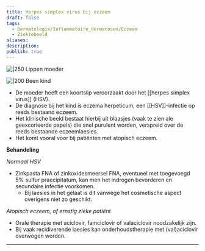 ```yaml
---
title: Herpes simplex virus bij eczeem
draft: false
tags:
  - Dermatologie/Inflammatoire_dermatosen/Eczeem
  - Ziektebeeld
aliases: 
description: 
publish: true
---
```




![|250](https://i.imgur.com/dprQkc1.png)
Lippen moeder

![|200](https://i.imgur.com/fOAFbK1.png)
Been kind

- De moeder heeft een koortslip veroorzaakt door het [[herpes simplex virus]] (HSV).
- De diagnose bij het kind is eczema herpeticum, een [[HSV]]-infectie op reeds bestaand eczeem.
- Het klinische beeld bestaat hierbij uit blaasjes (vaak te zien ale geexcorieerde papels) die snel purulent worden, verspreid over de reeds bestaande eczeemlaesies.
- Het komt vooral voor bij patiënten met atopisch eczeem.

**Behandeling**

*Normaal HSV*

- Zinkpasta FNA of zinkoxidesmeersel FNA, eventueel met toegevoegd 5% sulfur praecipitatum, kan men het indrogen bevorderen en secundaire infectie voorkomen.
    - Bij laesies in het gelaat is dit vanwege het cosmetische aspect overigens niet zo geschikt.

*Atopisch eczeem, of ernstig zieke patiënt*

- Orale therapie met aciclovir, famciclovir of valaciclovir noodzakelijk zijn.
- Bij vaak recidiverende laesies kan onderhoudstherapie met (val)aciclovir overwogen worden.

---